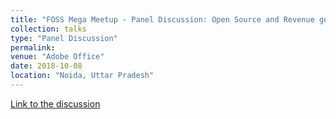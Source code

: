 ```yaml
---
title: "FOSS Mega Meetup - Panel Discussion: Open Source and Revenue generation models"
collection: talks
type: "Panel Discussion"
permalink: 
venue: "Adobe Office"
date: 2018-10-08
location: "Noida, Uttar Pradesh"
---
```


[Link to the discussion](https://www.youtube.com/watch?v=vPipsBbUSGw)

